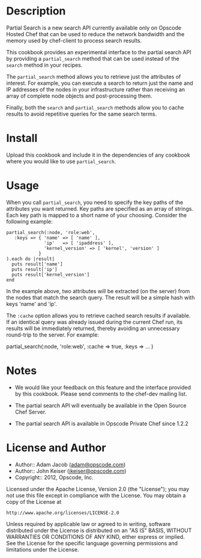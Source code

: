 Description
===========

Partial Search is a new search API currently available only on Opscode
Hosted Chef that can be used to reduce the network bandwidth and the
memory used by chef-client to process search results.

This cookbook provides an experimental interface to the partial search
API by providing a `partial_search` method that can be used instead of
the `search` method in your recipes.

The `partial_search` method allows you to retrieve just the attributes
of interest. For example, you can execute a search to return just the
name and IP addresses of the nodes in your infrastructure rather than
receiving an array of complete node objects and post-processing them.

Finally, both the `search` and `partial_search` methods allow you to
cache results to avoid repetitive queries for the same search terms.

Install
=======

Upload this cookbook and include it in the dependencies of any
cookbook where you would like to use `partial_search`.

Usage
=====

When you call `partial_search`, you need to specify the key paths of the
attributes you want returned. Key paths are specified as an array
of strings. Each key path is mapped to a short name of your
choosing. Consider the following example:

    partial_search(:node, 'role:web',
       :keys => { 'name' => [ 'name' ],
                  'ip'   => [ 'ipaddress' ],
                  'kernel_version' => [ 'kernel', 'version' ]
                }
    ).each do |result|
      puts result['name']
      puts result['ip']
      puts result['kernel_version']
    end

In the example above, two attributes will be extracted (on the
server) from the nodes that match the search query. The result will
be a simple hash with keys 'name'  and 'ip'.

The `:cache` option allows you to retrieve cached search results if available.
If an identical query was already issued during the current Chef run, its
results will be immediately returned, thereby avoiding an unnecessary
round-trip to the server.  For example:

   partial_search(:node, 'role:web', :cache => true,
                  :keys => ... )

Notes
=====

* We would like your feedback on this feature and the interface
  provided by this cookbook. Please send comments to the chef-dev
  mailing list.

* The partial search API will eventually be available in the Open Source Chef
  Server.

* The partial search API is available in Opscode Private Chef since
  1.2.2

License and Author
==================

- Author:: Adam Jacob (<adam@opscode.com>)
- Author:: John Keiser (<jkeiser@opscode.com>)
- Copyright:: 2012, Opscode, Inc.

Licensed under the Apache License, Version 2.0 (the "License");
you may not use this file except in compliance with the License.
You may obtain a copy of the License at

    http://www.apache.org/licenses/LICENSE-2.0

Unless required by applicable law or agreed to in writing, software
distributed under the License is distributed on an "AS IS" BASIS,
WITHOUT WARRANTIES OR CONDITIONS OF ANY KIND, either express or implied.
See the License for the specific language governing permissions and
limitations under the License.
